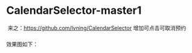 # CalendarSelector-master1

 来之：https://github.com/lvning/CalendarSelector  增加可点击可取消预约
 
 ###
 效果图如下：
 ##
 
